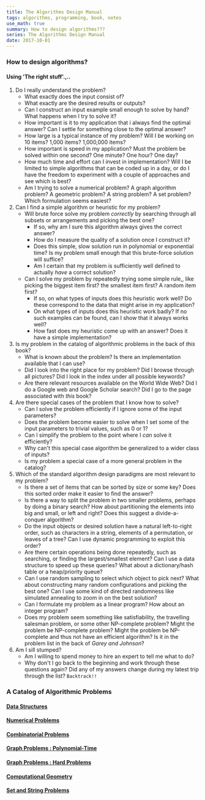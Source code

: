 ```yaml
---
title: The Algorithms Design Manual
tags: algorithms, programming, book, notes
use_math: true
summary: How to design algorithms???
series: The Algorithms Design Manual
date: 2017-10-01
---
```


### How to design algorithms?

#### Using 'The right stuff'.,..

1. Do I really understand the problem?
    * What exactly does the input consist of?
    * What exactly are the desired results or outputs?
    * Can I construct an input example small enough to solve by hand? What happens when I try 
    to solve it?
    * How important is it to my application that i always find the optimal answer? Can I 
    settle for something close to the optimal answer? 
    * How large is a typical instance of my problem? Will I be working on 10 items? 1,000 
    items? 1,000,000 items?
    * How important is speed in my application? Must the problem be solved within one second?
    One minute? One hour? One day?
    * How much time and effort can I invest in implementation? Will I be limited to simple 
    algorithms that can be coded up in a day, or do I have the freedom to experiment with a 
    couple of approaches and see which is best?
    * Am I trying to solve a numerical problem? A graph algorithm problem? A geometric problem?
    A string problem? A set problem? Which formulation seems easiest?
2. Can I find a simple algorithm or heuristic for my problem?
    * Will brute force solve my problem *correctly* by searching through all subsets or 
    arrangements and picking the best one?
        * If so, why am I sure this algorithm always gives the correct answer?
        * How do I measure the quality of a solution once I construct it?
        * Does this simple, slow solution run in polynomial or exponential time? Is my problem 
        small enough that this brute-force solution will suffice?
        * Am I certain that my problem is sufficiently well defined to actually *have* a 
        correct solution?
    * Can I solve my problem by repeatedly trying some simple rule,, like picking the biggest 
    item first? the smallest item first? A random item first?
        * If so, on what types of inputs does this heuristic work well? Do these correspond to 
        the data that might arise in my application?
        * On what types of inputs does this heuristic work badly? If no such examples can be 
        found, can I show that it always works well?
        * How fast does my heuristic come up with an answer? Does it have a simple 
        implementation?
3. Is my problem in the catalog of algorithmic problems in the back of *this* book? 
    * What is known about the problem? Is there an implementation available that I can use?
    * Did I look into the right place for my problem? Did I browse through all pictures? Did I 
    look in the index under all possible keywords?
    * Are there relevant resources available on the World Wide Web? Did I do a Google web and 
    Google Scholar search? Did I go to the page associated with *this* book?
4. Are there special cases of the problem that I know how to solve?
    * Can I solve the problem efficiently if I ignore some of the input parameters?
    * Does the problem become easier to solve when I set some of the input parameters to trivial 
    values, such as 0 or 1?
    * Can I simplify the problem to the point where I *can* solve it efficiently?
    * Why can't this special case algorithm be generalized to a wider class of inputs?
    * Is my problem a special case of a more general problem in the catalog?
5. Which of the standard algorithm design paradigms are most relevant to my problem?
    * Is there a set of items that can be sorted by size or some key? Does this sorted order 
    make it easier to find the answer?
    * Is there a way to split the problem in two smaller problems, perhaps by doing a binary 
    search? How about partitioning the elements into big and small, or left and right? Does this 
    suggest a divide-a-conquer algorithm?
    * Do the input objects or desired solution have a natural left-to-right order, such as 
    characters in a string, elements of a permutation, or leaves of a tree? Can I use dynamic 
    programming to exploit this order?
    * Are there certain operations being done repeatedly, such as searching, or finding the 
    largest/smallest element? Can I use a data structure to speed up these queries? What about a 
    dictionary/hash table or a heap/priority queue?
    * Can I use random sampling to select which object to pick next? What about constructing 
    many random configurations and picking the best one? Can I use some kind of directed 
    randomness like simulated annealing to zoom in on the best solution?
    * Can I formulate my problem as a linear program? How about an integer program?
    * Does my problem seem something like satisfiability, the travelling salesman problem, or 
    some other NP-complete problem? Might the problem be NP-complete problem? Might the problem 
    be NP-complete and thus not have an efficient algorithm? Is it in the problem list in the 
    back of *Garey and Johnson*?
6. Am I sill stumped?
    * Am I willing to spend money to hire an expert to tell me what to do? 
    * Why don't I go back to the beginning and work through these questions again? Did any of my 
    answers change during my latest trip through the list? `Backtrack!!`

### A Catalog of Algorithmic Problems 

#### [Data Structures]({filename}algorithms-design-manual2.md)
#### [Numerical Problems]({filename}algorithms-design-manual3.md)
#### [Combinatorial Problems]({filename}algorithms-design-manual4.md)
#### [Graph Problems : Polynomial-Time]({filename}algorithms-design-manual5.md)
#### [Graph Problems : Hard Problems]({filename}algorithms-design-manual6.md)
#### [Computational Geometry]({filename}algorithms-design-manual7.md)
#### [Set and String Problems]({filename}algorithms-design-manual8.md)




